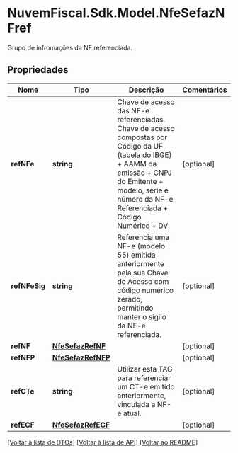 # NuvemFiscal.Sdk.Model.NfeSefazNFref
Grupo de infromações da NF referenciada.

## Propriedades

Nome | Tipo | Descrição | Comentários
------------ | ------------- | ------------- | -------------
**refNFe** | **string** | Chave de acesso das NF-e referenciadas. Chave de acesso compostas por Código da UF (tabela do IBGE) + AAMM da emissão + CNPJ do Emitente + modelo, série e número da NF-e Referenciada + Código Numérico + DV. | [optional] 
**refNFeSig** | **string** | Referencia uma NF-e (modelo 55) emitida anteriormente pela sua Chave de Acesso com código numérico zerado, permitindo manter o sigilo da NF-e referenciada. | [optional] 
**refNF** | [**NfeSefazRefNF**](NfeSefazRefNF.md) |  | [optional] 
**refNFP** | [**NfeSefazRefNFP**](NfeSefazRefNFP.md) |  | [optional] 
**refCTe** | **string** | Utilizar esta TAG para referenciar um CT-e emitido anteriormente, vinculada a NF-e atual. | [optional] 
**refECF** | [**NfeSefazRefECF**](NfeSefazRefECF.md) |  | [optional] 

[[Voltar à lista de DTOs]](../README.md#documentation-for-models) [[Voltar à lista de API]](../README.md#documentation-for-api-endpoints) [[Voltar ao README]](../README.md)

